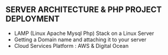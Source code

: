 ## SERVER ARCHITECTURE & PHP PROJECT DEPLOYMENT

- LAMP (Linux Apache Mysql Php) Stack on a Linux Server 
- Getting a Domain name and attaching it to your server
- Cloud Services Platform : AWS & Digital Ocean
